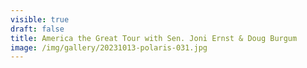```yaml
---
visible: true
draft: false
title: America the Great Tour with Sen. Joni Ernst & Doug Burgum
image: /img/gallery/20231013-polaris-031.jpg
---
```

